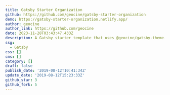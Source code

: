 ```yaml
---
title: Gatsby Starter Organization
github: https://github.com/geocine/gatsby-starter-organization
demo: https://gatsby-starter-organization.netlify.app/
author: geocine
author_link: https://github.com/geocine
date: 2023-11-28T03:43:47.433Z
description: A Gatsby starter template that uses @geocine/gatsby-theme-organization
ssg:
  - Gatsby
css: []
cms: []
category: []
draft: false
publish_date: '2019-08-12T10:41:34Z'
update_date: '2019-08-12T15:23:33Z'
github_star: 3
github_fork: 5
---
```

